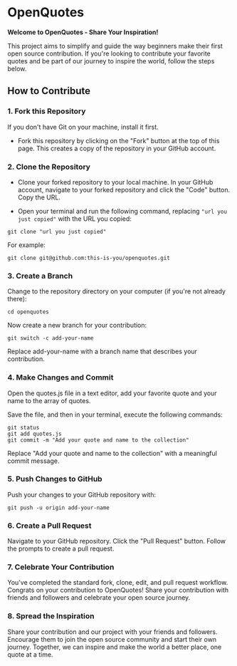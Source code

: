 # OpenQuotes

**Welcome to OpenQuotes - Share Your Inspiration!**

This project aims to simplify and guide the way beginners make their first open source contribution. If you're looking to contribute your favorite quotes and be part of our journey to inspire the world, follow the steps below.

## How to Contribute

### 1. Fork this Repository

If you don't have Git on your machine, install it first.

- Fork this repository by clicking on the "Fork" button at the top of this page. This creates a copy of the repository in your GitHub account.

### 2. Clone the Repository

- Clone your forked repository to your local machine. In your GitHub account, navigate to your forked repository and click the "Code" button. Copy the URL.

- Open your terminal and run the following command, replacing `"url you just copied"` with the URL you copied:

```shell
git clone "url you just copied"
```
For example:

```shell
git clone git@github.com:this-is-you/openquotes.git
```
### 3. Create a Branch
Change to the repository directory on your computer (if you're not already there):

```shell
cd openquotes
```
Now create a new branch for your contribution:

```shell
git switch -c add-your-name
```

Replace add-your-name with a branch name that describes your contribution.

### 4. Make Changes and Commit
Open the quotes.js file in a text editor, add your favorite quote and your name to the array of quotes.

Save the file, and then in your terminal, execute the following commands:

```shell
git status
git add quotes.js
git commit -m "Add your quote and name to the collection"
```
Replace "Add your quote and name to the collection" with a meaningful commit message.

### 5. Push Changes to GitHub
Push your changes to your GitHub repository with:

```shell
git push -u origin add-your-name
```

### 6. Create a Pull Request
Navigate to your GitHub repository.
Click the "Pull Request" button.
Follow the prompts to create a pull request.

### 7. Celebrate Your Contribution
You've completed the standard fork, clone, edit, and pull request workflow. Congrats on your contribution to OpenQuotes! Share your contribution with friends and followers and celebrate your open source journey.

### 8. Spread the Inspiration
Share your contribution and our project with your friends and followers. Encourage them to join the open source community and start their own journey. Together, we can inspire and make the world a better place, one quote at a time.